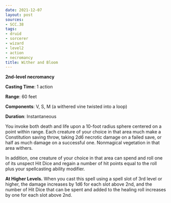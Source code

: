 ```yaml
---
date: 2021-12-07
layout: post
sources:
- SCC.38
tags:
- druid
- sorcerer
- wizard
- level2
- action
- necromancy
title: Wither and Bloom
---
```


**2nd-level necromancy**

**Casting Time**: 1 action

**Range**: 60 feet

**Components**: V, S, M (a withered vine twisted into a loop)

**Duration**: Instantaneous

You invoke both death and life upon a 10-foot radius sphere centered on a point within range. Each creature of your choice in that area much make a Constitution saving throw, taking 2d6 necrotic damage on a failed save, or half as much damage on a successful one. Nonmagical vegetation in that area withers.

In addition, one creature of your choice in that area can spend and roll one of its unspect Hit Dice and regain a number of hit points equal to the roll plus your spellcasting ability modifier.

**At Higher Levels.** When you cast this spell using a spell slot of 3rd level or higher, the damage increases by 1d6 for each slot above 2nd, and the number of Hit Dice that can be spent and added to the healing roll increases by one for each slot above 2nd.

